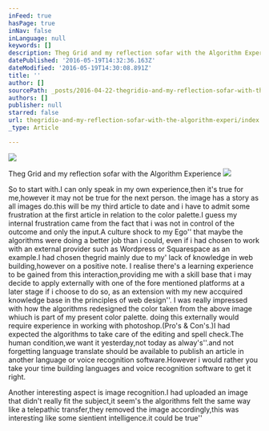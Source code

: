 ```yaml
---
inFeed: true
hasPage: true
inNav: false
inLanguage: null
keywords: []
description: Theg Grid and my reflection sofar with the Algorithm Experience
datePublished: '2016-05-19T14:32:36.163Z'
dateModified: '2016-05-19T14:30:08.891Z'
title: ''
author: []
sourcePath: _posts/2016-04-22-thegridio-and-my-reflection-sofar-with-the-algorithm-experi.md
authors: []
publisher: null
starred: false
url: thegridio-and-my-reflection-sofar-with-the-algorithm-experi/index.html
_type: Article

---
```

![](https://the-grid-user-content.s3-us-west-2.amazonaws.com/8b4d12e1-a899-4373-9e8b-3f01fe75e13e.jpg)

Theg Grid and my reflection sofar with the Algorithm Experience
![](https://the-grid-user-content.s3-us-west-2.amazonaws.com/44d32896-32be-4527-ad91-6b65ea612e51.jpg)

So to start with.I can only speak in my own experience,then it's true for me,however it may not be true for the next person. the image has a story as all images do.this will be my third article to date and i have to admit some frustration at the first article in relation to the color palette.I guess my internal frustration came from the fact that i was not in control of the outcome and only the input.A culture shock to my Ego'' that maybe the algorithms were doing a better job than i could, even if i had chosen to work with an external provider such as Wordpress or Squarespace as an example.I had chosen thegrid mainly due to my' lack of knowledge in web building,however on a positive note. I realise there's a learning experience to be gained from this interaction,providing me with a skill base that i may decide to apply externally with one of the fore mentioned platforms at a later stage if i choose to do so, as an extension with my new accquired knowledge base in the principles of web design''. I was really impressed with how the algorithms redesigned the color taken from the above image whiuch is part of my present color palette. doing this externally would require experience in working with photoshop.(Pro's & Con's.)I had expected the algorithms to take care of the editing and spell check.The human condition,we want it yesterday,not today as alway's''.and not forgetting language translate should be available to publish an article in another language or voice recognition software.However i would rather you take your time building languages and voice recognition software to get it right.

Another interesting aspect is image recognition.I had uploaded an image that didn't really fit the subject,it seem's the algorithms felt the same way like a telepathic transfer,they removed the image accordingly,this was interesting like some sientient intelligence.it could be true''